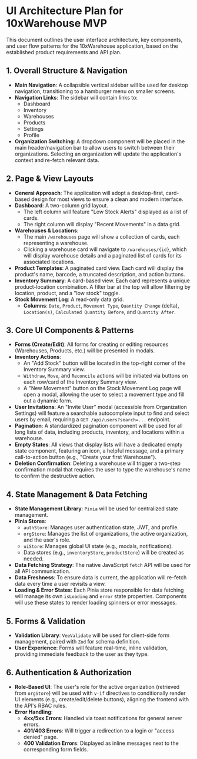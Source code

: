 # UI Architecture Plan for 10xWarehouse MVP

This document outlines the user interface architecture, key components, and user flow patterns for the 10xWarehouse application, based on the established product requirements and API plan.

## 1. Overall Structure & Navigation

-   **Main Navigation**: A collapsible vertical sidebar will be used for desktop navigation, transitioning to a hamburger menu on smaller screens.
-   **Navigation Links**: The sidebar will contain links to:
    -   Dashboard
    -   Inventory
    -   Warehouses
    -   Products
    -   Settings
    -   Profile
-   **Organization Switching**: A dropdown component will be placed in the main header/navigation bar to allow users to switch between their organizations. Selecting an organization will update the application's context and re-fetch relevant data.

## 2. Page & View Layouts

-   **General Approach**: The application will adopt a desktop-first, card-based design for most views to ensure a clean and modern interface.
-   **Dashboard**: A two-column grid layout.
    -   The left column will feature "Low Stock Alerts" displayed as a list of cards.
    -   The right column will display "Recent Movements" in a data grid.
-   **Warehouses & Locations**:
    -   The main `/warehouses` page will show a collection of cards, each representing a warehouse.
    -   Clicking a warehouse card will navigate to `/warehouses/{id}`, which will display warehouse details and a paginated list of cards for its associated locations.
-   **Product Templates**: A paginated card view. Each card will display the product's name, barcode, a truncated description, and action buttons.
-   **Inventory Summary**: A card-based view. Each card represents a unique product-location combination. A filter bar at the top will allow filtering by location, product, and a "low stock" toggle.
-   **Stock Movement Log**: A read-only data grid.
    -   **Columns**: `Date`, `Product`, `Movement Type`, `Quantity Change` (delta), `Location(s)`, `Calculated Quantity Before`, and `Quantity After`.

## 3. Core UI Components & Patterns

-   **Forms (Create/Edit)**: All forms for creating or editing resources (Warehouses, Products, etc.) will be presented in modals.
-   **Inventory Actions**:
    -   An "Add Stock" button will be located in the top-right corner of the Inventory Summary view.
    -   `Withdraw`, `Move`, and `Reconcile` actions will be initiated via buttons on each row/card of the Inventory Summary view.
    -   A "New Movement" button on the Stock Movement Log page will open a modal, allowing the user to select a movement type and fill out a dynamic form.
-   **User Invitations**: An "Invite User" modal (accessible from Organization Settings) will feature a searchable autocomplete input to find and select users by email, requiring a `GET /api/users?search=...` endpoint.
-   **Pagination**: A standardized pagination component will be used for all long lists of data, including products, inventory, and locations within a warehouse.
-   **Empty States**: All views that display lists will have a dedicated empty state component, featuring an icon, a helpful message, and a primary call-to-action button (e.g., "Create your first Warehouse").
-   **Deletion Confirmation**: Deleting a warehouse will trigger a two-step confirmation modal that requires the user to type the warehouse's name to confirm the destructive action.

## 4. State Management & Data Fetching

-   **State Management Library**: `Pinia` will be used for centralized state management.
-   **Pinia Stores**:
    -   `authStore`: Manages user authentication state, JWT, and profile.
    -   `orgStore`: Manages the list of organizations, the active organization, and the user's role.
    -   `uiStore`: Manages global UI state (e.g., modals, notifications).
    -   Data stores (e.g., `inventoryStore`, `productStore`) will be created as needed.
-   **Data Fetching Strategy**: The native JavaScript `fetch` API will be used for all API communication.
-   **Data Freshness**: To ensure data is current, the application will re-fetch data every time a user revisits a view.
-   **Loading & Error States**: Each Pinia store responsible for data fetching will manage its own `isLoading` and `error` state properties. Components will use these states to render loading spinners or error messages.

## 5. Forms & Validation

-   **Validation Library**: `VeeValidate` will be used for client-side form management, paired with `Zod` for schema definition.
-   **User Experience**: Forms will feature real-time, inline validation, providing immediate feedback to the user as they type.

## 6. Authentication & Authorization

-   **Role-Based UI**: The user's role for the active organization (retrieved from `orgStore`) will be used with `v-if` directives to conditionally render UI elements (e.g., create/edit/delete buttons), aligning the frontend with the API's RBAC rules.
-   **Error Handling**:
    -   **4xx/5xx Errors**: Handled via toast notifications for general server errors.
    -   **401/403 Errors**: Will trigger a redirection to a login or "access denied" page.
    -   **400 Validation Errors**: Displayed as inline messages next to the corresponding form fields.

